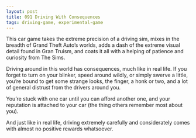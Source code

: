 ```yaml
---
layout: post
title: 091 Driving With Consequences
tags: driving-game, experimental-game
---
```

This car game takes the extreme precision of a driving sim, mixes in the breadth of Grand Theft Auto’s worlds, adds a dash of the extreme visual detail found in Gran Truism, and coats it all with a helping of patience and curiosity from The Sims.

Driving around in this world has consequences, much like in real life.  If you forget to turn on your blinker, speed around wildly, or simply swerve a little, you’re bound to get some strange looks, the finger, a honk or two, and a lot of general distrust from the drivers around you. 

You’re stuck with one car until you can afford another one, and your reputation is attached to your car (the thing others remember most about you).

And just like in real life, driving extremely carefully and considerately comes with almost no positive rewards whatsoever.